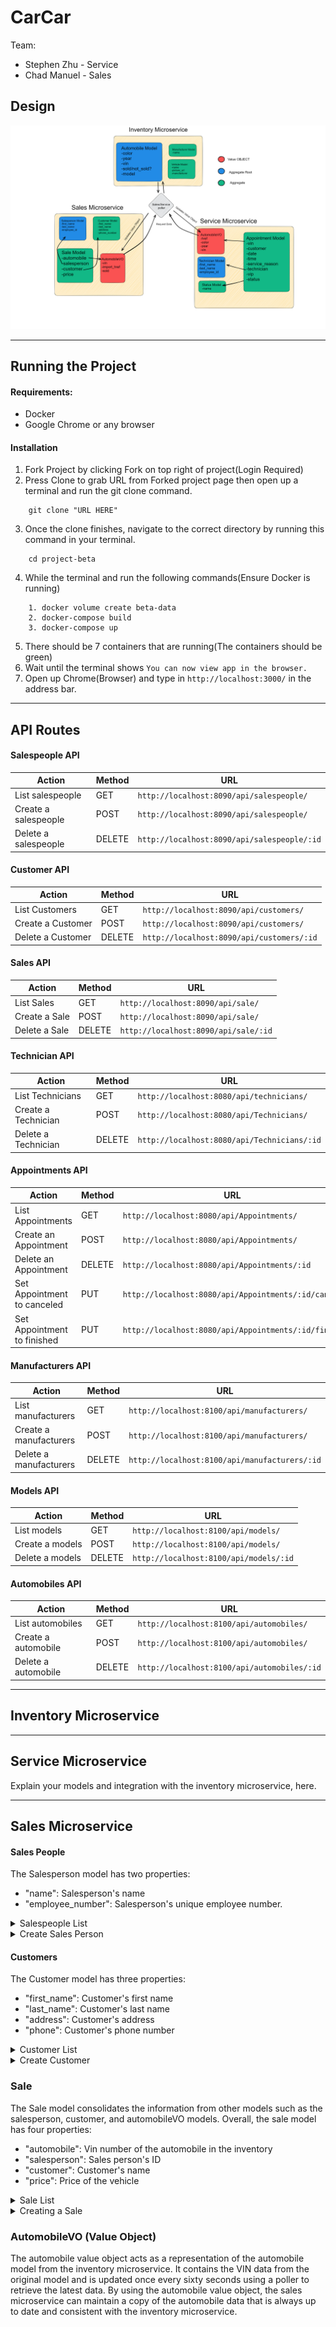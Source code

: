 # CarCar

Team:

* Stephen Zhu - Service
* Chad Manuel - Sales

## Design
![Design](project-beta-Diagram.png)

---
## Running the Project

#### Requirements:

* Docker
* Google Chrome or any browser

#### Installation
1. Fork Project by clicking Fork on top right of project(Login Required)
2. Press Clone to grab URL from Forked project page then open up a terminal and run the git clone command.
```
    git clone "URL HERE"
```
3. Once the clone finishes, navigate to the correct directory by running this command in your terminal.
```
    cd project-beta
```
4. While the terminal and run the following commands(Ensure Docker is running)
```
    1. docker volume create beta-data
    2. docker-compose build
    3. docker-compose up
```
5. There should be 7 containers that are running(The containers should be green)
6. Wait until the terminal shows `You can now view app in the browser.`
7. Open up Chrome(Browser) and type in `http://localhost:3000/` in the address bar.
---
## API Routes

#### Salespeople API

| Action | Method | URL |
| ----------- | ----------- | ----------- |
| List salespeople | GET | `http://localhost:8090/api/salespeople/` |
| Create a salespeople | POST | `http://localhost:8090/api/salespeople/` |
| Delete a salespeople | DELETE | `http://localhost:8090/api/salespeople/:id` |

#### Customer API

| Action | Method | URL |
| ----------- | ----------- | ----------- |
| List Customers | GET | `http://localhost:8090/api/customers/` |
| Create a Customer | POST | `http://localhost:8090/api/customers/` |
| Delete a Customer | DELETE | `http://localhost:8090/api/customers/:id` |

#### Sales API

| Action | Method | URL |
| ----------- | ----------- | ----------- |
| List Sales | GET | `http://localhost:8090/api/sale/` |
| Create a Sale | POST | `http://localhost:8090/api/sale/` |
| Delete a Sale | DELETE | `http://localhost:8090/api/sale/:id` |

#### Technician API

| Action | Method | URL |
| ----------- | ----------- | ----------- |
| List Technicians | GET | `http://localhost:8080/api/technicians/` |
| Create a Technician | POST | `http://localhost:8080/api/Technicians/` |
| Delete a Technician | DELETE | `http://localhost:8080/api/Technicians/:id` |


#### Appointments API

| Action | Method | URL |
| ----------- | ----------- | ----------- |
| List Appointments | GET | `http://localhost:8080/api/Appointments/` |
| Create an Appointment | POST | `http://localhost:8080/api/Appointments/` |
| Delete an Appointment | DELETE | `http://localhost:8080/api/Appointments/:id` |
| Set Appointment to canceled | PUT | `http://localhost:8080/api/Appointments/:id/cancel` |
| Set Appointment to finished | PUT | `http://localhost:8080/api/Appointments/:id/finish` |


#### Manufacturers API

| Action | Method | URL |
| ----------- | ----------- | ----------- |
| List manufacturers | GET | `http://localhost:8100/api/manufacturers/` |
| Create a manufacturers | POST | `http://localhost:8100/api/manufacturers/` |
| Delete a manufacturers | DELETE | `http://localhost:8100/api/manufacturers/:id` |



#### Models API

| Action | Method | URL |
| ----------- | ----------- | ----------- |
| List models | GET | `http://localhost:8100/api/models/` |
| Create a models | POST | `http://localhost:8100/api/models/` |
| Delete a models | DELETE | `http://localhost:8100/api/models/:id` |

#### Automobiles API

| Action | Method | URL |
| ----------- | ----------- | ----------- |
| List automobiles | GET | `http://localhost:8100/api/automobiles/` |
| Create a automobile | POST | `http://localhost:8100/api/automobiles/` |
| Delete a automobile | DELETE | `http://localhost:8100/api/automobiles/:id` |


---

## Inventory Microservice

---
## Service Microservice

Explain your models and integration with the inventory
microservice, here.


---
## Sales Microservice


#### Sales People
The Salesperson model has two properties:

* "name": Salesperson's name
* "employee_number": Salesperson's unique employee number.

<details>
<summary>Salespeople List</summary>

To get access to the Sales Person list, a **GET** request must be made to `http://localhost:8090/api/salespeople/`

| Action | Method | URL |
| ----------- | ----------- | ----------- |
| List salespeople | GET | `http://localhost:8090/api/salespeople/` |



The Json returned should be as follows:
```
{
	"salespeople": [
		{
			"first_name": "Chad",
			"last_name": "Sales",
			"employee_id": "CSales",
			"id": 1
		},
		{
			"first_name": "Shannon",
			"last_name": "Kears",
			"employee_id": "SKears",
			"id": 2
		}
	]
}

```
</details>



<details>
<summary>Create Sales Person</summary>

To create a new sales person, a **POST** request must be made to `http://localhost:8090/api/salespeople/`

| Action | Method | URL |
| ----------- | ----------- | ----------- |
| Create Sales Person| POST | `http://localhost:8090/api/salespeople/` |

The Json body inputted to create a sales person should be as follows:
```
{
	"first_name": "Michelle",
	"last_name": "Jackson",
	"employee_id": "MJackson"
}
```

Once successfully created, the output should be as follows:
```
{
	"salespeople": {
		"first_name": "Michelle",
		"last_name": "Jackson",
		"employee_id": "MJackson",
		"id": 3
	}
}
```
</details>

#### Customers
The Customer model has three properties:

* "first_name": Customer's first name
* "last_name": Customer's last name
* "address": Customer's address
* "phone": Customer's phone number

<details>
<summary>Customer List</summary>

To get access to the Customer list, a **GET** request must be made to `http://localhost:8090/api/customers/`

| Action | Method | URL |
| ----------- | ----------- | ----------- |
| List salespeople | GET | `http://localhost:8090/api/customers/` |


The Json returned should be as follows:
```
{
	"Customer": [
		{
			"first_name": "Justin",
			"last_name": "Henry",
			"address": "3990 School Street",
			"phone_number": "209-944-4227",
			"id": 1
		}
	]
}

```
</details>

<details>
<summary>Create Customer</summary>

To create a new customer, a **POST** request must be made to `http://localhost:8090/api/customers/`

| Action | Method | URL |
| ----------- | ----------- | ----------- |
| Create Sales Person| POST | `http://localhost:8090/api/customers/` |

The Json body inputted to create a customer should be as follows:
```
{
	"first_name": "Israel",
	"last_name": "Sellers",
	"address": "3170 Bell Street New York, NY",
	"phone_number": "212-271-2646"
}
```

Once successfully created, the output should be as follows:
```
{
	"Customer": {
		"first_name": "Israel",
		"last_name": "Sellers",
		"address": "3170 Bell Street New York, NY",
		"phone_number": "212-271-2646",
		"id": 2
	}
}
```
</details>

### Sale
The Sale model consolidates the information from other models such as the salesperson, customer, and automobileVO models. Overall, the sale model has four properties:

* "automobile": Vin number of the automobile in the inventory
* "salesperson": Sales person's ID
* "customer": Customer's name
* "price": Price of the vehicle

<details>
<summary>Sale List</summary>

To get access to the Sale list, a **GET** request must be made to `http://localhost:8090/api/sales/`

| Action | Method | URL |
| ----------- | ----------- | ----------- |
| List salespeople | GET | `http://localhost:8090/api/sales/` |


The Json returned should be as follows:
```
{
	"Sales": [
		{
			"customer": {
				"first_name": "Gloria",
				"last_name": "Mayo",
				"address": "1567 Weekley Street San Antonio, TX",
				"phone_number": "210-389-3813",
				"id": 1
			},
			"automobile": {
				"vin": "2374678236478e34",
				"id": 1,
				"sold": false
			},
			"salesperson": {
				"first_name": "Louella",
				"last_name": "Sullivan",
				"employee_id": "LSullivan",
				"id": 1
			},
			"price": 132423,
			"id": 1
		},
    ]
}
```
</details>

<details>
<summary>Creating a Sale</summary>

To create a sale, a **POST** request must be made to `http://localhost:8090/api/sales/`

| Action | Method | URL |
| ----------- | ----------- | ----------- |
| Create salespeople | POST | `http://localhost:8090/api/sales/` |


The Json body inputted to create a sale should be as follows:
```
{
  "automobile": "AUTO VIN",
  "salesperson": "Salesperson ID",
  "customer": "customer ID",
  "price": "price"
}
```

Once successfully created, the output should be as follows:
```
{
	"customer": {
		"first_name": "Customer First Name",
		"last_name": "Customer Last Name",
		"address": "4679 Jett lane Santa Ana, CA",
		"phone_number": "310-76-6405",
		"id": 1
	},
	"automobile": {
		"vin": "2374678236478e34",
		"id": 1,
	},
	"salesperson": {
		"first_name": "Sales Person First Name",
		"last_name": "Sales Person Last Name",
		"employee_id": "Sales Person Employee ID",
		"id": 1
	},
	"price": "Price of Automobile",
	"id": 3
}
```

</details>

### AutomobileVO (Value Object)

The automobile value object acts as a representation of the automobile model from the inventory microservice. It contains the VIN data from the original model and is updated once every sixty seconds using a poller to retrieve the latest data. By using the automobile value object, the sales microservice can maintain a copy of the automobile data that is always up to date and consistent with the inventory microservice.
